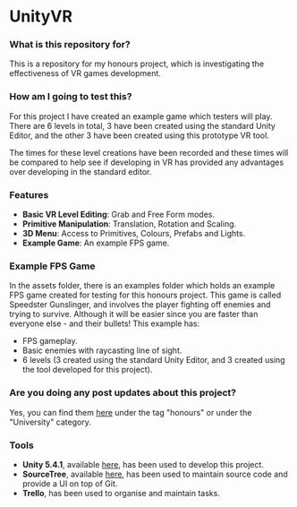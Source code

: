 # UnityVR

### What is this repository for?
This is a repository for my honours project, which is investigating the effectiveness of VR games development.

### How am I going to test this?
For this project I have created an example game which testers will play. There are 6 levels in total, 3 have been created using the standard Unity Editor, and the other 3 have been created using this prototype VR tool.

The times for these level creations have been recorded and these times will be compared to help see if developing in VR has provided any advantages over developing in the standard editor.

### Features
* **Basic VR Level Editing**: Grab and Free Form modes.
* **Primitive Manipulation**: Translation, Rotation and Scaling.
* **3D Menu**: Access to Primitives, Colours, Prefabs and Lights.
* **Example Game**: An example FPS game.

### Example FPS Game
In the assets folder, there is an examples folder which holds an example FPS game created for testing for this honours project. This game is called Speedster Gunslinger, and involves the player fighting off enemies and trying to survive. Although it will be easier since you are faster than everyone else - and their bullets! This example has:
* FPS gameplay.
* Basic enemies with raycasting line of sight.
* 6 levels (3 created using the standard Unity Editor, and 3 created using the tool developed for this project).

### Are you doing any post updates about this project?
Yes, you can find them [here](https://jmottershead94.github.io/) under the tag "honours" or under the "University" category.
 
### Tools
* **Unity 5.4.1**, available [here](https://unity3d.com/get-unity/download/archive), has been used to develop this project.
* **SourceTree**, available [here](https://www.sourcetreeapp.com/), has been used to maintain source code and provide a UI on top of Git.
* **Trello**, has been used to organise and maintain tasks.